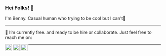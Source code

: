 ### Hei Folks! 👋

I'm Benny. Casual human who trying to be cool but I can't🤣

---

🔭 I’m currently free. and ready to be hire or collaborate. Just feel free to reach me on:

[<img align="left" alt="akunbeben | Instagram" width="22px" src="https://cdn.jsdelivr.net/npm/simple-icons@v3/icons/instagram.svg" />][instagram]
[<img align="left" alt="akunbeben | Twitter" width="22px" src="https://cdn.jsdelivr.net/npm/simple-icons@v3/icons/twitter.svg" />][twitter]
[<img align="left" alt="akunbeben | Google Mail" width="22px" src="https://cdn.jsdelivr.net/npm/simple-icons@v3/icons/gmail.svg" />][email]


---

<!--START_SECTION:activity-->
<!--END_SECTION:activity-->

[instagram]: https://instagram.com/akunbeben
[twitter]: https://twitter.com/akunbeben
[email]: mailto:akunbeben@gmail.com